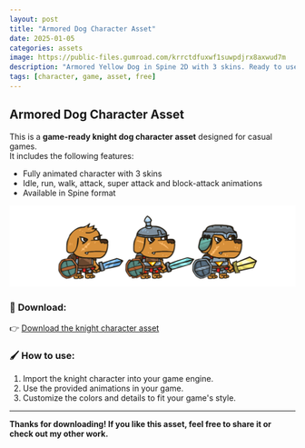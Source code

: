 ```yaml
---
layout: post
title: "Armored Dog Character Asset"
date: 2025-01-05
categories: assets
image: https://public-files.gumroad.com/krrctdfuxwf1suwpdjrx8axwud7m
description: "Armored Yellow Dog in Spine 2D with 3 skins. Ready to use."
tags: [character, game, asset, free]
---
```


## Armored Dog Character Asset

This is a **game-ready knight dog character asset** designed for casual games.  
It includes the following features:

- Fully animated character with 3 skins
- Idle, run, walk, attack, super attack and block-attack animations
- Available in Spine format

![Knight Character](\images\assets\armoreddog\skins.png)

### 💾 **Download:**

👉 [Download the knight character asset](https://akylrum.gumroad.com/l/TcvpG)  


### 🖌️ **How to use:**

1. Import the knight character into your game engine.
2. Use the provided animations in your game.
3. Customize the colors and details to fit your game's style.

---

**Thanks for downloading! If you like this asset, feel free to share it or check out my other work.**
